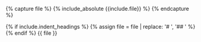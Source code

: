 {% capture file %}
{% include_absolute {{include.file}} %}
{% endcapture %}

{% if include.indent_headings %}
{% assign file = file | replace: '# ', '## ' %}
{% endif %}
{{ file }}
